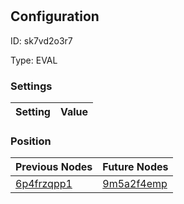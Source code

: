 # <nil>
## Configuration
ID:  sk7vd2o3r7

Type: EVAL 


### Settings
| Setting | Value  |
| :------------------------ | ---------------------------------------- |
 




### Position
| Previous Nodes | Future Nodes |
| :------------- | ------------ |
| [6p4frzqpp1](./6p4frzqpp1.md) | [9m5a2f4emp](./9m5a2f4emp.md) |